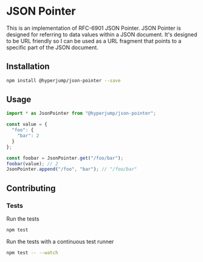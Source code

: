 JSON Pointer
============

This is an implementation of RFC-6901 JSON Pointer. JSON Pointer is designed for
referring to data values within a JSON document. It's designed to be URL
friendly so I can be used as a URL fragment that points to a specific part of
the JSON document.

Installation
------------

```bash
npm install @hyperjump/json-pointer --save
```

Usage
-----

```javascript
import * as JsonPointer from "@hyperjump/json-pointer";

const value = {
  "foo": {
    "bar": 2
  }
};

const foobar = JsonPointer.get("/foo/bar");
foobar(value); // 2
JsonPointer.append("/foo", "bar"); // "/foo/bar"
```

Contributing
------------

### Tests

Run the tests

```bash
npm test
```

Run the tests with a continuous test runner
```bash
npm test -- --watch
```
